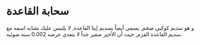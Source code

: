 # سحابة القاعدة

و هو سديم كوكبي ضخم, يسمي أيضاً بسديم إيتا القاعدة, لا يلتبس عليك تشابه اسمه مع
سديم القاعدة القزم, حيث أن الأخير صغير جداً لا يتعدي عرضه 0.002 سنة ضوئية.
